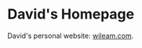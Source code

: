David's Homepage
================

David's personal website: [wileam.com](https://davidnsw.github.com/homepage).